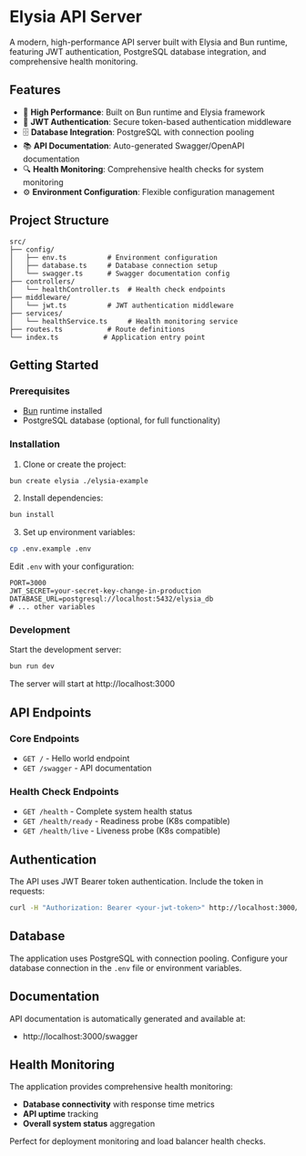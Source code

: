 # Elysia API Server

A modern, high-performance API server built with Elysia and Bun runtime, featuring JWT authentication, PostgreSQL database integration, and comprehensive health monitoring.

## Features

- 🚀 **High Performance**: Built on Bun runtime and Elysia framework
- 🔐 **JWT Authentication**: Secure token-based authentication middleware
- 🗄️ **Database Integration**: PostgreSQL with connection pooling
- 📚 **API Documentation**: Auto-generated Swagger/OpenAPI documentation
- 🔍 **Health Monitoring**: Comprehensive health checks for system monitoring
- ⚙️ **Environment Configuration**: Flexible configuration management

## Project Structure

```
src/
├── config/
│   ├── env.ts          # Environment configuration
│   ├── database.ts     # Database connection setup
│   └── swagger.ts      # Swagger documentation config
├── controllers/
│   └── healthController.ts  # Health check endpoints
├── middleware/
│   └── jwt.ts          # JWT authentication middleware
├── services/
│   └── healthService.ts     # Health monitoring service
├── routes.ts           # Route definitions
└── index.ts           # Application entry point
```

## Getting Started

### Prerequisites
- [Bun](https://bun.sh) runtime installed
- PostgreSQL database (optional, for full functionality)

### Installation

1. Clone or create the project:
```bash
bun create elysia ./elysia-example
```

2. Install dependencies:
```bash
bun install
```

3. Set up environment variables:
```bash
cp .env.example .env
```

Edit `.env` with your configuration:
```env
PORT=3000
JWT_SECRET=your-secret-key-change-in-production
DATABASE_URL=postgresql://localhost:5432/elysia_db
# ... other variables
```

### Development

Start the development server:
```bash
bun run dev
```

The server will start at http://localhost:3000

## API Endpoints

### Core Endpoints
- `GET /` - Hello world endpoint
- `GET /swagger` - API documentation

### Health Check Endpoints
- `GET /health` - Complete system health status
- `GET /health/ready` - Readiness probe (K8s compatible)
- `GET /health/live` - Liveness probe (K8s compatible)

## Authentication

The API uses JWT Bearer token authentication. Include the token in requests:

```bash
curl -H "Authorization: Bearer <your-jwt-token>" http://localhost:3000/protected-endpoint
```

## Database

The application uses PostgreSQL with connection pooling. Configure your database connection in the `.env` file or environment variables.

## Documentation

API documentation is automatically generated and available at:
- http://localhost:3000/swagger

## Health Monitoring

The application provides comprehensive health monitoring:

- **Database connectivity** with response time metrics
- **API uptime** tracking
- **Overall system status** aggregation

Perfect for deployment monitoring and load balancer health checks.